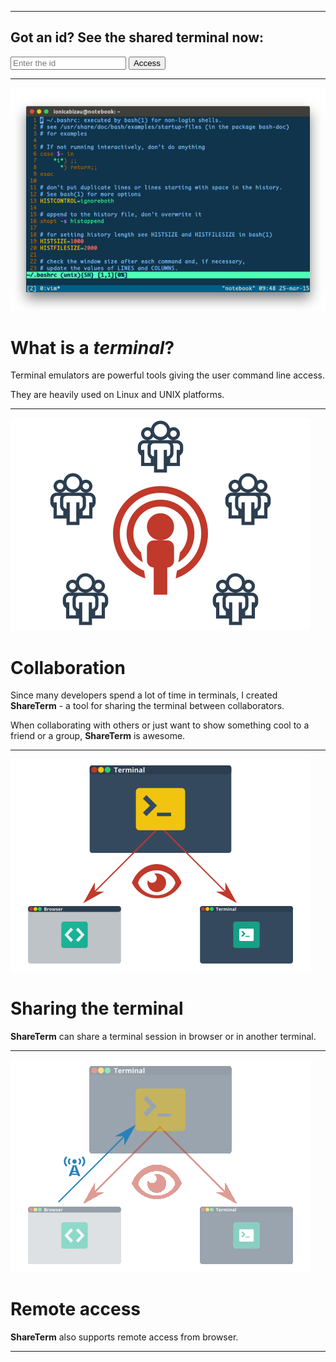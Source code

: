 <hr> <div class="text-center provide-ip"> <h2>Got an id? See the shared terminal now:</h2> <form action="/term" method="get"> <input type="text" name="id" class="form-elm" placeholder="Enter the id"> <button type="submit" class="btn bg-black">Access</button> </form> </div> <hr> <div class="section"> <img src="images/1.png" class="pull-left"> <div class="description"> <h1>What is a <em>terminal</em>?</h1> <p>Terminal emulators are powerful tools giving the user command line access.</p> <p>They are heavily used on Linux and UNIX platforms.</p> </div> </div> <hr> <div class="section"> <img src="images/2.png" class="pull-right"> <div class="description"> <h1>Collaboration</h1> <p>Since many developers spend a lot of time in terminals, I created <strong>ShareTerm</strong> - a tool for sharing the terminal between collaborators.</p> <p>When collaborating with others or just want to show something cool to a friend or a group, <strong>ShareTerm</strong> is awesome.</p> </div> </div> <hr> <div class="section"> <img src="images/3.png" class="pull-left"> <div class="description"> <h1>Sharing the terminal</h1> <p><strong>ShareTerm</strong> can share a terminal session in browser or in another terminal.</p> </div> </div> <hr> <div class="section"> <img src="images/4.png" class="pull-right"> <div class="description"> <h1>Remote access</h1> <p><strong>ShareTerm</strong> also supports remote access from browser.</p> </div> </div> <hr>